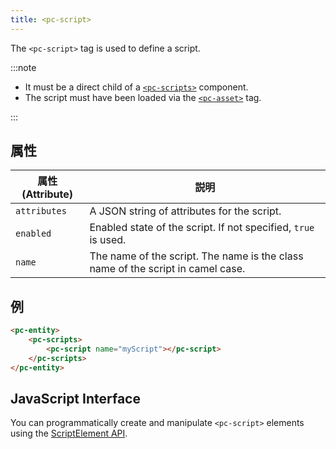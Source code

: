 ```yaml
---
title: <pc-script>
---
```


The `<pc-script>` tag is used to define a script.

:::note

* It must be a direct child of a [`<pc-scripts>`](../pc-scripts) component.
* The script must have been loaded via the [`<pc-asset>`](../pc-asset) tag.

:::

## 属性

| 属性 (Attribute) | 説明 |
| --- | --- |
| `attributes` | A JSON string of attributes for the script. |
| `enabled` | Enabled state of the script. If not specified, `true` is used. |
| `name` | The name of the script. The name is the class name of the script in camel case. |

## 例

```html
<pc-entity>
    <pc-scripts>
        <pc-script name="myScript"></pc-script>
    </pc-scripts>
</pc-entity>
```

## JavaScript Interface

You can programmatically create and manipulate `<pc-script>` elements using the [ScriptElement API](https://api.playcanvas.com/classes/EngineWebComponents.ScriptElement.html).

